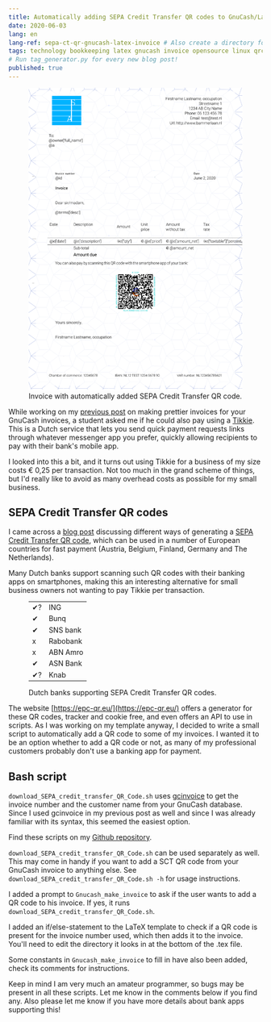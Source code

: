 ```yaml
---
title: Automatically adding SEPA Credit Transfer QR codes to GnuCash/LaTeX invoices
date: 2020-06-03
lang: en
lang-ref: sepa-ct-qr-gnucash-latex-invoice # Also create a directory for this in _data/comments. Throws error otherwise. Add empty file there to propagate on Github as well, then remove again.
tags: technology bookkeeping latex gnucash invoice opensource linux qrcodes
# Run tag_generator.py for every new blog post!
published: true
---
```


<figure class="fr-ns w-50-ns br3 ma1 ba b--light-gray">
  	<a href="/images/blog/2020/template_blogpost_bammerlaan_English_QR.svg">
      <img src="/images/blog/2020/template_blogpost_bammerlaan_English_QR.svg" alt="GnuCash_LaTeX_Factuur" class="br3 br--top"></a>
  	<figcaption class="tc">Invoice with automatically added SEPA Credit Transfer QR code.</figcaption>
</figure>

While working on my [previous post](/posts/GnuCash-LaTeX-and-gcinvoice-for-pretty-invoices) on making prettier invoices for your GnuCash invoices, a student asked me if he could also pay using a [Tikkie](https://www.tikkie.me/). This is a Dutch service that lets you send quick payment requests links through whatever messenger app you prefer, quickly allowing recipients to pay with their bank's mobile app.

I looked into this a bit, and it turns out using Tikkie for a business of my size costs € 0,25 per transaction. Not too much in the grand scheme of things, but I'd really like to avoid as many overhead costs as possible for my small business.

## SEPA Credit Transfer QR codes

I came across a [blog post](https://aartjan.nl/blog/qr-code-factuur/) discussing different ways of generating a [SEPA Credit Transfer QR code](https://en.wikipedia.org/wiki/EPC_QR_code), which can be used in a number of European countries for fast payment (Austria, Belgium, Finland, Germany and The Netherlands).

Many Dutch banks support scanning such QR codes with their banking apps on smartphones, making this an interesting alternative for small business owners not wanting to pay Tikkie per transaction.

<figure class="fr-ns w-25-ns br3 ma1 ba b--light-gray">
	<table>
	<tbody>
	<tr>
		<td>✔?</td>
		<td>ING</td>
	</tr>
	<tr>
		<td>✔</td>
		<td>Bunq</td>
	</tr>
	<tr>
		<td>✔</td>
		<td>SNS bank</td>
	</tr>
	<tr>
		<td>x</td>
		<td>Rabobank</td>
	</tr>
	<tr>
		<td>x</td>
		<td>ABN Amro</td>
	</tr>
	<tr>
		<td>✔</td>
		<td>ASN Bank</td>
	</tr>
	<tr>
		<td>✔?</td>
		<td>Knab</td>
	</tr>
	</tbody>
	</table>
	<figcaption class="tc">Dutch banks supporting SEPA Credit Transfer QR codes.</figcaption>
</figure>

The website [https://epc-qr.eu/](https://epc-qr.eu/) offers a generator for these QR codes, tracker and cookie free, and even offers an API to use in scripts. As I was working on my template anyway, I decided to write a small script to automatically add a QR code to some of my invoices. I wanted it to be an option whether to add a QR code or not, as many of my professional customers probably don't use a banking app for payment.

## Bash script

`download_SEPA_credit_transfer_QR_Code.sh` uses [gcinvoice](https://bitbucket.org/smoerz/gcinvoice) to get the invoice number and the customer name from your GnuCash database. Since I used gcinvoice in my previous post as well and since I was already familiar with its syntax, this seemed the easiest option.

Find these scripts on my [Github repository](https://github.com/bammerlaan/template_blogpost_bammerlaan/tree/master/SEPA_CT_QR_codes).

`download_SEPA_credit_transfer_QR_Code.sh` can be used separately as well. This may come in handy if you want to add a SCT QR code from your GnuCash invoice to anything else. See `download_SEPA_credit_transfer_QR_Code.sh -h` for usage instructions.

I added a prompt to `Gnucash_make_invoice` to ask if the user wants to add a QR code to his invoice. If yes, it runs `download_SEPA_credit_transfer_QR_Code.sh`.

I added an if/else-statement to the LaTeX template to check if a QR code is present for the invoice number used, which then adds it to the invoice. You'll need to edit the directory it looks in at the bottom of the .tex file. 

Some constants in `Gnucash_make_invoice` to fill in have also been added, check its comments for instructions.


Keep in mind I am very much an amateur programmer, so bugs may be present in all these scripts. Let me know in the comments below if you find any. Also please let me know if you have more details about bank apps supporting this!
